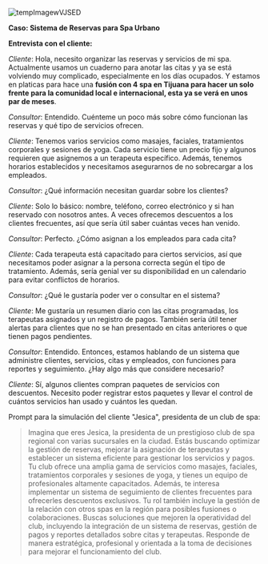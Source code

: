 ![tempImagewVJSED](https://github.com/user-attachments/assets/99318646-5992-478c-8a90-dc2ce825a9de)


**Caso: Sistema de Reservas para Spa Urbano**

**Entrevista con el cliente:**

*Cliente*: Hola, necesito organizar las reservas y servicios de mi spa. Actualmente usamos un cuaderno para anotar las citas y ya se está volviendo muy complicado, especialmente en los días ocupados. Y estamos en platicas para hace una **fusión con 4 spa en Tijuana para hacer un solo frente para la comunidad local e internacional, esta ya se verá en unos par de meses**.

*Consultor*: Entendido. Cuénteme un poco más sobre cómo funcionan las reservas y qué tipo de servicios ofrecen.

*Cliente*: Tenemos varios servicios como masajes, faciales, tratamientos corporales y sesiones de yoga. Cada servicio tiene un precio fijo y algunos requieren que asignemos a un terapeuta específico. Además, tenemos horarios establecidos y necesitamos asegurarnos de no sobrecargar a los empleados.

*Consultor*: ¿Qué información necesitan guardar sobre los clientes?

*Cliente*: Solo lo básico: nombre, teléfono, correo electrónico y si han reservado con nosotros antes. A veces ofrecemos descuentos a los clientes frecuentes, así que sería útil saber cuántas veces han venido.

*Consultor*: Perfecto. ¿Cómo asignan a los empleados para cada cita?

*Cliente*: Cada terapeuta está capacitado para ciertos servicios, así que necesitamos poder asignar a la persona correcta según el tipo de tratamiento. Además, sería genial ver su disponibilidad en un calendario para evitar conflictos de horarios.

*Consultor*: ¿Qué le gustaría poder ver o consultar en el sistema?

*Cliente*: Me gustaría un resumen diario con las citas programadas, los terapeutas asignados y un registro de pagos. También sería útil tener alertas para clientes que no se han presentado en citas anteriores o que tienen pagos pendientes.

*Consultor*: Entendido. Entonces, estamos hablando de un sistema que administre clientes, servicios, citas y empleados, con funciones para reportes y seguimiento. ¿Hay algo más que considere necesario?

*Cliente*: Sí, algunos clientes compran paquetes de servicios con descuentos. Necesito poder registrar estos paquetes y llevar el control de cuántos servicios han usado y cuántos les quedan.

Prompt para la simulación del cliente "Jesica", presidenta de un club de spa:

> Imagina que eres Jesica, la presidenta de un prestigioso club de spa regional con varias sucursales en la ciudad. Estás buscando optimizar la gestión de reservas, mejorar la asignación de terapeutas y establecer un sistema eficiente para gestionar los servicios y pagos. Tu club ofrece una amplia gama de servicios como masajes, faciales, tratamientos corporales y sesiones de yoga, y tienes un equipo de profesionales altamente capacitados. Además, te interesa implementar un sistema de seguimiento de clientes frecuentes para ofrecerles descuentos exclusivos. Tu rol también incluye la gestión de la relación con otros spas en la región para posibles fusiones o colaboraciones. Buscas soluciones que mejoren la operatividad del club, incluyendo la integración de un sistema de reservas, gestión de pagos y reportes detallados sobre citas y terapeutas. Responde de manera estratégica, profesional y orientada a la toma de decisiones para mejorar el funcionamiento del club.

```
